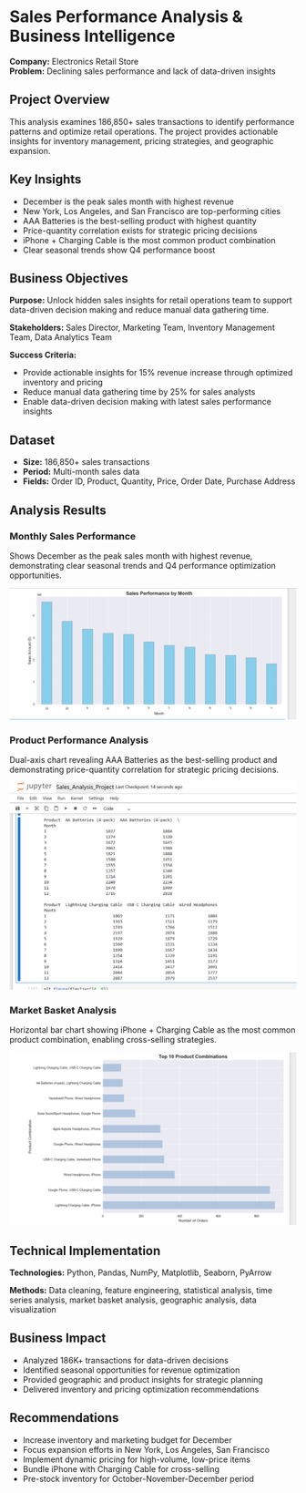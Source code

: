 # Sales Performance Analysis & Business Intelligence

**Company:** Electronics Retail Store  
**Problem:** Declining sales performance and lack of data-driven insights

## Project Overview

This analysis examines 186,850+ sales transactions to identify performance patterns and optimize retail operations. The project provides actionable insights for inventory management, pricing strategies, and geographic expansion.

## Key Insights

- December is the peak sales month with highest revenue
- New York, Los Angeles, and San Francisco are top-performing cities
- AAA Batteries is the best-selling product with highest quantity
- Price-quantity correlation exists for strategic pricing decisions
- iPhone + Charging Cable is the most common product combination
- Clear seasonal trends show Q4 performance boost

## Business Objectives

**Purpose:** Unlock hidden sales insights for retail operations team to support data-driven decision making and reduce manual data gathering time.

**Stakeholders:** Sales Director, Marketing Team, Inventory Management Team, Data Analytics Team

**Success Criteria:**
- Provide actionable insights for 15% revenue increase through optimized inventory and pricing
- Reduce manual data gathering time by 25% for sales analysts
- Enable data-driven decision making with latest sales performance insights

## Dataset

- **Size:** 186,850+ sales transactions
- **Period:** Multi-month sales data
- **Fields:** Order ID, Product, Quantity, Price, Order Date, Purchase Address

## Analysis Results

### Monthly Sales Performance
Shows December as the peak sales month with highest revenue, demonstrating clear seasonal trends and Q4 performance optimization opportunities.

![Monthly Sales Performance Analysis](screenShot/Monthly_Sales_Performance_Analysis.png)

### Product Performance Analysis
Dual-axis chart revealing AAA Batteries as the best-selling product and demonstrating price-quantity correlation for strategic pricing decisions.

![Product Performance - Quantity vs Price Analysis](screenShot/Product_Performance_Quantity_vs_Price.png)

### Market Basket Analysis
Horizontal bar chart showing iPhone + Charging Cable as the most common product combination, enabling cross-selling strategies.

![Market Basket Analysis - Product Combinations](screenShot/Market_Basket_Analysis_Product_Combinations.png)

## Technical Implementation

**Technologies:** Python, Pandas, NumPy, Matplotlib, Seaborn, PyArrow

**Methods:** Data cleaning, feature engineering, statistical analysis, time series analysis, market basket analysis, geographic analysis, data visualization

## Business Impact

- Analyzed 186K+ transactions for data-driven decisions
- Identified seasonal opportunities for revenue optimization
- Provided geographic and product insights for strategic planning
- Delivered inventory and pricing optimization recommendations

## Recommendations

- Increase inventory and marketing budget for December
- Focus expansion efforts in New York, Los Angeles, San Francisco
- Implement dynamic pricing for high-volume, low-price items
- Bundle iPhone with Charging Cable for cross-selling
- Pre-stock inventory for October-November-December period


